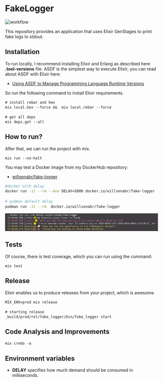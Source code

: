 # FakeLogger

![workflow](https://github.com/williampsena/fake-logger/actions/workflows/main.yml/badge.svg)

This repository provides an application that uses Elixir GenStages to print fake logs to stdout.

## Installation

To run locally, I recommend installing Elixir and Erlang as described here **.tool-versions** file.
ASDF is the simplest way to execute Elixir; you can read about ASDF with Elixir here:

- [Using ASDF to Manage Programming Language Runtime Versions](https://willsena.dev/using-asdf-to-manage-programming-language-runtime-versions/)


So run the following command to install Elixir requirements.

```shell
# install rebar and hex
mix local.hex --force &&  mix local.rebar --force

# get all deps
mix deps.get --all
```

## How to run?

After that, we can run the project with mix.


```shell
mix run --no-halt
```

You may test a Docker image from my DockerHub repository:

- [willsenabr/fake-logger](https://hub.docker.com/repository/docker/willsenabr/fake-logger/general)

```bash
#docker with delay
docker run -it --rm --env DELAY=5000 docker.io/willsenabr/fake-logger

# podman default delay
podman run -it --rm  docker.io/willsenabr/fake-logger
```

![Container running](images/running.png)


## Tests

Of course, there is test coverage, which you can run using the command:

```shell
mix test
```

## Release

Elixir enables us to produce releases from your project, which is awesome.

```shell
MIX_ENV=prod mix release

# starting release
_build/prod/rel/fake_logger/bin/fake_logger start
```

## Code Analysis and Improvements

```shell
mix credo -a
```

## Environment variables

- **DELAY** specifies how much demand should be consumed in milliseconds.